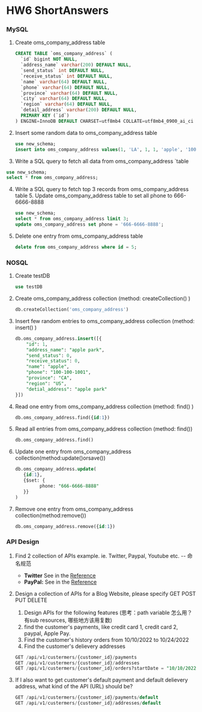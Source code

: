 # HW6 ShortAnswers 

### MySQL

1. Create oms_company_address table
   ```sql
   CREATE TABLE `oms_company_address` (
     `id` bigint NOT NULL,
     `address_name` varchar(200) DEFAULT NULL,
     `send_status` int DEFAULT NULL,
     `receive_status` int DEFAULT NULL,
     `name` varchar(64) DEFAULT NULL,
     `phone` varchar(64) DEFAULT NULL,
     `province` varchar(64) DEFAULT NULL,
     `city` varchar(64) DEFAULT NULL,
     `region` varchar(64) DEFAULT NULL,
     `detail_address` varchar(200) DEFAULT NULL,
     PRIMARY KEY (`id`)
   ) ENGINE=InnoDB DEFAULT CHARSET=utf8mb4 COLLATE=utf8mb4_0900_ai_ci
   ```

2. Insert some random data to oms_company_address table
   ```sql
   use new_schema;
   insert into oms_company_address values(1, 'LA', 1, 1, 'apple', '100-100-1001', 'CA', 'Los Angles', 'apple', 'apple');
   ```

3.  Write a SQL query to fetch all data from oms_company_address `table

   ```sql
   use new_schema;
   select * from oms_company_address;
   ```

   

4. Write a SQL query to fetch top 3 records from oms_company_address table 5. Update oms_company_address table to set all phone to 666-6666-8888

   ```sql
   use new_schema;
   select * from oms_company_address limit 3;
   update oms_company_address set phone = '666-6666-8888';
   ```

   

5. Delete one entry from oms_company_address table
   ```sql
   delete from oms_company_address where id = 5;
   ```

### NOSQL

1. Create testDB

   ```sql
   use testDB
   ```

2. Create oms_company_address collection (method: createCollection() )
   ```sql
   db.createCollection('oms_company_address')
   ```

3. Insert few random entries to oms_company_address collection (method: insert() )
   ```sql
   db.oms_company_address.insert([{
       "id": 1,
       "address_name": "apple park",
       "send_status": 0,
       "receive_status": 0,
       "name": "apple",
       "phone": "100-100-1001",
       "province": "CA",
       "region": "US",
       "detial_address": "apple park"    
   }])
   ```

4. Read one entry from oms_company_address collection (method: find() )
   ```sql
   db.oms_company_address.find({id:1})
   ```

5. Read all entries from oms_company_address collection (method: find())

   ```sql
   db.oms_company_address.find()
   ```

6. Update one entry from oms_company_address collection(method:update()orsave())
   ```sql
   db.oms_company_address.update(
      {id:1},
      {$set: {
      		phone: "666-6666-8888"
      }}
   )
   ```

7. Remove one entry from oms_company_address collection(method:remove())
   ```sql
   db.oms_company_address.remove({id:1})
   ```

   

### API Design

1. Find 2 collection of APIs example. ie. Twitter, Paypal, Youtube etc.  -- 命名规范

   * **Twitter** See in the [Reference](https://www.postman.com/twitter/workspace/twitter-s-public-workspace/overview)
   * **PayPal:** See in the [Reference](https://www.postman.com/paypal/workspace/paypal-public-api-workspace/collection/19024122-92a85d0e-51e7-47da-9f83-c45dcb1cdf24?ctx=documentation)

2. Design a collection of APIs for a Blog Website, please specify GET POST PUT DELETE

   1. Design APIs for the following features (思考：path variable 怎么用？有sub resources, 哪些地方该用复数)
   2. find the customer's payments, like credit card 1, credit card 2, paypal, Apple Pay.
   3. Find the customer's history orders from 10/10/2022 to 10/24/2022
   4. Find the customer's delievery  addresses

   ```sql
   GET /api/v1/custermers/{customer_id}/payments
   GET /api/v1/custermers/{customer_id}/addresses
   GET /api/v1/custermers/{customer_id}/orders?startDate = "10/10/2022"&endDate = "10/24/2022"
   ```

3. If I also want to get customer's default payment and default delievery address, what kind of the API (URL) 
   should be? 

   ```sql
   GET /api/v1/custermers/{customer_id}/payments/default
   GET /api/v1/custermers/{customer_id}/addresses/default
   ```

   

